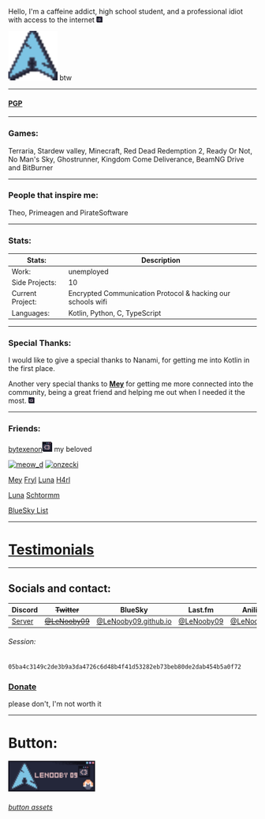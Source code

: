 Hello,
I'm a caffeine addict, high school student, and a professional idiot with access to the internet ![:3](88x31/popup_:3_catppuccin_macchiato.png)

<img alt="arch" height="100" src="88x31/arch_catppuccin_macchiato.png" width="100"/>
btw


---

#### [PGP](pgp)

---

### Games:
Terraria, Stardew valley, Minecraft, Red Dead Redemption 2,
Ready Or Not, No Man's Sky, Ghostrunner, Kingdom Come Deliverance,
BeamNG Drive and BitBurner

---

### People that inspire me:
Theo, Primeagen and PirateSoftware

---

### Stats:

| Stats: | Description |
|---|---|
| Work: | unemployed |
| Side Projects: | 10 |
| Current Project: | Encrypted Communication Protocol & hacking our schools wifi |
| Languages: | Kotlin, Python, C, TypeScript |

---

### Special Thanks:

I would like to give a special thanks to Nanami,
for getting me into Kotlin in the first place.


Another very special thanks to [**Mey**](https://lizainslie.dev) for getting me more connected into the community,
being a great friend and helping me out when I needed it the most. ![<3](88x31/popup_%3C3_catppuccin_macchiato.png)

---

### Friends:

[bytexenon](https://bytexenon.github.io)<img alt="&lt;3" height="20" src="88x31/popup_%3C3_catppuccin_macchiato.png" width="20"/>
my beloved



[<img alt="meow_d" height="31" src="https://meow-d.github.io/assets/images/buttons/meow_d.webp" width="88"/>](https://meow-d.github.io/)   [<img alt="onzecki" height="31" src="https://onz.ee/assets/88x31s/avif/onzecki.avif" width="88"/>](https://onz.ee)

[Mey](https://lizainslie.dev)  [Fryl](https://fryl.dev)   [Luna](https://imlunahey.com)   [H4rl](https://h4rl.dev)

[Luna](https://gxthmxm.com)   [Schtormm](https://schtormm.nl)


[BlueSky List](https://go.bsky.app/Ef9DDKE)

---

# [Testimonials](testamonials/readme.md)

---

## Socials and contact:

| Discord | ~~Twitter~~ | BlueSky | Last.fm | Anilist | Matrix | E-Mail | KeyBase |
|---|---|---|---|---|---|---|---|
| [Server](discord) | [~~@LeNooby09~~](https://twitter.com/lenooby09) | [@LeNooby09.github.io](https://bsky.app/profile/lenooby09.github.io) | [@LeNooby09](https://www.last.fm/user/lenooby09) | [@LeNooby09](https://anilist.co/user/LeNooby09/) | [LeNooby09](lenooby09:matrix.org) | lenooby09@proton.me | [@LeNooby09](https://keybase.io/lenooby09) |

###### Session:
`05ba4c3149c2de3b9a3da4726c6d48b4f41d53282eb73beb80de2dab454b5a0f72`

### [Donate](donate)
please don't, I'm not worth it

---

# Button:

<img alt="88x31" height="62" src="88x31/88x31.png" width="176"/>

###### [button assets](88x31/readme.md)
